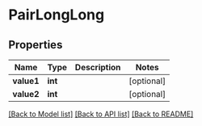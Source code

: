 # PairLongLong

## Properties
Name | Type | Description | Notes
------------ | ------------- | ------------- | -------------
**value1** | **int** |  | [optional] 
**value2** | **int** |  | [optional] 

[[Back to Model list]](../README.md#documentation-for-models) [[Back to API list]](../README.md#documentation-for-api-endpoints) [[Back to README]](../README.md)

